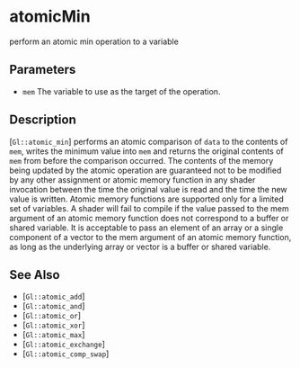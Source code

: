 # atomicMin
perform an atomic min operation to a variable

## Parameters
- `mem`
  The variable to use as the target of the operation.

## Description
[`Gl::atomic_min`] performs an atomic comparison of `data` to the
  contents of `mem`, writes the minimum value into `mem` and returns the
  original contents of `mem` from before the comparison occurred. The
  contents of the memory being updated by the atomic operation are
  guaranteed not to be modified by any other assignment or atomic memory
  function in any shader invocation between the time the original value
  is read and the time the new value is written.
Atomic memory functions are supported only for a limited set of
  variables. A shader will fail to compile if the value passed to the
  mem argument of an atomic memory function does not correspond to a
  buffer or shared variable. It is acceptable to pass an element of an
  array or a single component of a vector to the mem argument of an
  atomic memory function, as long as the underlying array or vector is a
  buffer or shared variable.

## See Also
- [`Gl::atomic_add`]
- [`Gl::atomic_and`]
- [`Gl::atomic_or`]
- [`Gl::atomic_xor`]
- [`Gl::atomic_max`]
- [`Gl::atomic_exchange`]
- [`Gl::atomic_comp_swap`]
